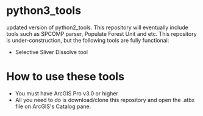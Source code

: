# python3_tools
updated version of python2_tools. This repository will eventually include tools such as SPCOMP parser, Populate Forest Unit and etc. 
This repository is under-construction, but the following tools are fully functional:
- Selective Sliver Dissolve tool

# How to use these tools
- You must have ArcGIS Pro v3.0 or higher
- All you need to do is download/clone this repository and open the .atbx file on ArcGIS's Catalog pane.
